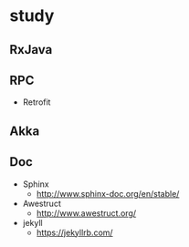 # study
## RxJava
## RPC
- Retrofit
## Akka
## Doc
- Sphinx
  - http://www.sphinx-doc.org/en/stable/
- Awestruct
  - http://www.awestruct.org/
- jekyll
  - https://jekyllrb.com/